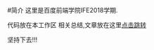 #简介
这里是百度前端学院IFE2018学期.

代码放在本工作区
相关总结,文章放在这里[点击跳转](https://github.com/ZTYZZ/blog/tree/master/web-learn)

坚持下去!!!
